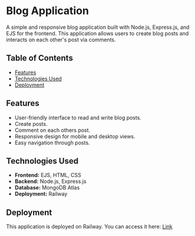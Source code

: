 
# Blog Application

A simple and responsive blog application built with Node.js, Express.js, and EJS for the frontend. This application allows users to create blog posts and interacts on each other's post via comments.

## Table of Contents

- [Features](#features)
- [Technologies Used](#technologies-used)
- [Deployment](#deployment)

## Features

- User-friendly interface to read and write blog posts.
- Create posts.
- Comment on each others post.
- Responsive design for mobile and desktop views.
- Easy navigation through posts.

## Technologies Used

- **Frontend:** EJS, HTML, CSS
- **Backend:** Node.js, Express.js
- **Database:** MongoDB Atlas
- **Deployment:** Railway

## Deployment
This application is deployed on Railway. You can access it here: [Link](https://blog-app-production-55f0.up.railway.app/)

